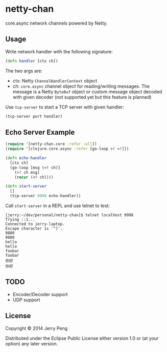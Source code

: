# netty-chan

core.async network channels powered by Netty.

## Usage

Write network handler with the following signature:

```clojure
(defn handler [ctx ch])
```

The two args are:

- ctx: Netty `ChannelHandlerContext` object
- ch: `core.async` channel object for reading/writing messages. The
  message is a Netty `ByteBuf` object or custom message object decoded
  with given decoder (not supported yet but this feature is planned)

Use `tcp-server` to start a TCP server with given handler:

```clojure
(tcp-server port handler)
```

## Echo Server Example

```clojure
(require '[netty-chan.core :refer :all])
(require '[clojure.core.async :refer [go-loop >! <!]])

(defn echo-handler
  [ctx ch]
  (go-loop [msg (<! ch)]
    (>! ch msg)
    (recur (<! ch))))

(defn start-server
  []
  (tcp-server 9998 echo-handler))
```

Call `start-server` in a REPL and use telnet to test:

```
[jerry:~/dev/personal/netty-chan]$ telnet localhost 9998
Trying ::1...
Connected to jerry-laptop.
Escape character is '^]'.
9800
9800
hello
hello
foobar
foobar
你好
你好
```

## TODO

- Encoder/Decoder support
- UDP support

## License

Copyright © 2014 Jerry Peng

Distributed under the Eclipse Public License either version 1.0 or (at
your option) any later version.
